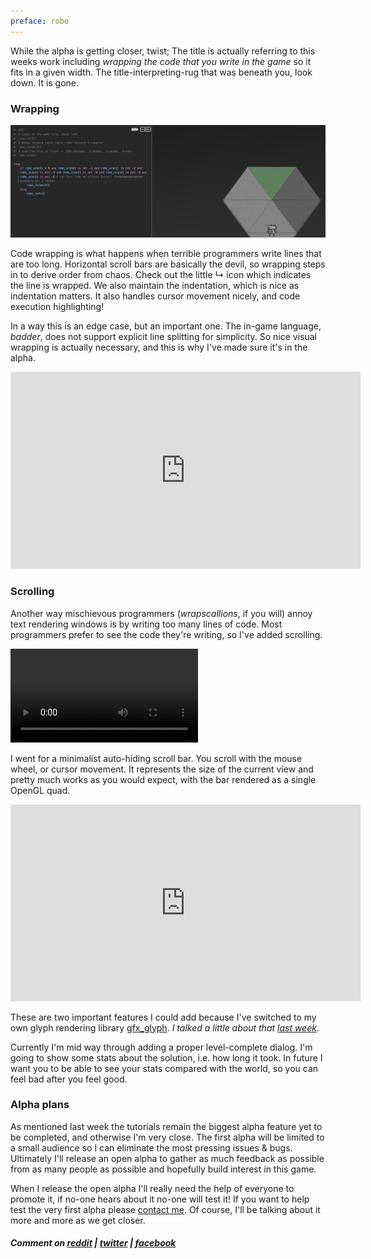 ```yaml
---
preface: robo
---
```


While the alpha is getting closer, twist; The title is actually referring to this weeks work including _wrapping the code that you write in the game_ so it fits in a given width. The title-interpreting-rug that was beneath you, look down. It is gone.

### Wrapping

[![](/assets/2017-09-01/wrap.png "Wrap wrap wrapping!")](/assets/2017-09-01/wrap.png)

Code wrapping is what happens when terrible programmers write lines that are too long. Horizontal scroll bars are basically the devil, so wrapping steps in to derive order from chaos. Check out the little ↳ icon which indicates the line is wrapped. We also maintain the indentation, which is nice as indentation matters. It also handles cursor movement nicely, and code execution highlighting!


In a way this is an edge case, but an important one. The in-game language, *badder*, does not support explicit line splitting for simplicity. So nice visual wrapping is actually necessary, and this is why I've made sure it's in the alpha.

<div style="text-align: center">
  <iframe width="560" height="315"
    src="https://www.youtube-nocookie.com/embed/hk8LoHqHkGI?rel=0&amp;start=24"
    frameborder="0" allowfullscreen></iframe>
</div>

### Scrolling
Another way mischievous programmers (*wrapscallions*, if you will) annoy text rendering windows is by writing too many lines of code. Most programmers prefer to see the code they're writing, so I've added scrolling.

<video src="/assets/2017-09-01/scrolling.mp4" controls loop></video>

I went for a minimalist auto-hiding scroll bar. You scroll with the mouse wheel, or cursor movement. It represents the size of the current view and pretty much works as you would expect, with the bar rendered as a single OpenGL quad.

<div style="text-align: center">
  <iframe width="560" height="315"
    src="https://www.youtube-nocookie.com/embed/RXhu26jEmZY?rel=0"
    frameborder="0" allowfullscreen></iframe>
</div>

These are two important features I could add because I've switched to my own glyph rendering library [gfx_glyph](https://github.com/alexheretic/gfx-glyph). *I talked a little about that [last week](/2017/08/25/wrangling-glyphs.html)*.

Currently I'm mid way through adding a proper level-complete dialog. I'm going to show some stats about the solution, i.e. how long it took. In future I want you to be able to see your stats compared with the world, so you can feel bad after you feel good.

### Alpha plans
As mentioned last week the tutorials remain the biggest alpha feature yet to be completed, and otherwise I'm very close. The first alpha will be limited to a small audience so I can eliminate the most pressing issues & bugs. Ultimately I'll release an open alpha to gather as much feedback as possible from as many people as possible and hopefully build interest in this game.

When I release the open alpha I'll really need the help of everyone to promote it, if no-one hears about it no-one will test it! If you want to help test the very first alpha please [contact me](mailto:alex@roboinstruct.us). Of course, I'll be talking about it more and more as we get closer.

##### Comment on [reddit](https://www.reddit.com/r/devblogs/comments/6xdzww/robo_instructus_wrapping_up_the_alpha_code/) | [twitter](https://twitter.com/alexbutlergames/status/903584009879523329) | [facebook](https://www.facebook.com/alexbutlergames/posts/1576325825788132)
